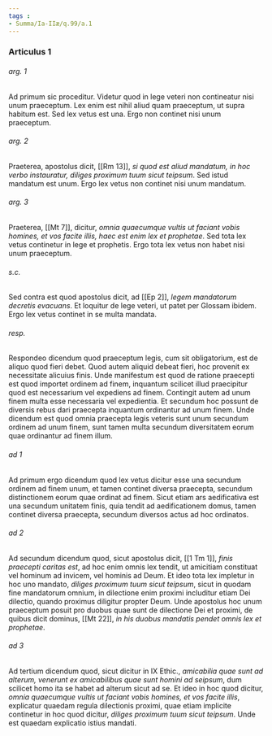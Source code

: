 ```yaml
---
tags : 
- Summa/Ia-IIæ/q.99/a.1
---
```


### Articulus 1

###### arg. 1
Ad primum sic proceditur. Videtur quod in lege veteri non contineatur nisi unum praeceptum. Lex enim est nihil aliud quam praeceptum, ut supra habitum est. Sed lex vetus est una. Ergo non continet nisi unum praeceptum.

###### arg. 2
Praeterea, apostolus dicit, [[Rm 13]], *si quod est aliud mandatum, in hoc verbo instauratur, diliges proximum tuum sicut teipsum*. Sed istud mandatum est unum. Ergo lex vetus non continet nisi unum mandatum.

###### arg. 3
Praeterea, [[Mt 7]], dicitur, *omnia quaecumque vultis ut faciant vobis homines, et vos facite illis, haec est enim lex et prophetae*. Sed tota lex vetus continetur in lege et prophetis. Ergo tota lex vetus non habet nisi unum praeceptum.

###### s.c.
Sed contra est quod apostolus dicit, ad [[Ep 2]], *legem mandatorum decretis evacuans*. Et loquitur de lege veteri, ut patet per Glossam ibidem. Ergo lex vetus continet in se multa mandata.

###### resp.
Respondeo dicendum quod praeceptum legis, cum sit obligatorium, est de aliquo quod fieri debet. Quod autem aliquid debeat fieri, hoc provenit ex necessitate alicuius finis. Unde manifestum est quod de ratione praecepti est quod importet ordinem ad finem, inquantum scilicet illud praecipitur quod est necessarium vel expediens ad finem. Contingit autem ad unum finem multa esse necessaria vel expedientia. Et secundum hoc possunt de diversis rebus dari praecepta inquantum ordinantur ad unum finem. Unde dicendum est quod omnia praecepta legis veteris sunt unum secundum ordinem ad unum finem, sunt tamen multa secundum diversitatem eorum quae ordinantur ad finem illum.

###### ad 1
Ad primum ergo dicendum quod lex vetus dicitur esse una secundum ordinem ad finem unum, et tamen continet diversa praecepta, secundum distinctionem eorum quae ordinat ad finem. Sicut etiam ars aedificativa est una secundum unitatem finis, quia tendit ad aedificationem domus, tamen continet diversa praecepta, secundum diversos actus ad hoc ordinatos.

###### ad 2
Ad secundum dicendum quod, sicut apostolus dicit, [[1 Tm 1]], *finis praecepti caritas est*, ad hoc enim omnis lex tendit, ut amicitiam constituat vel hominum ad invicem, vel hominis ad Deum. Et ideo tota lex impletur in hoc uno mandato, *diliges proximum tuum sicut teipsum*, sicut in quodam fine mandatorum omnium, in dilectione enim proximi includitur etiam Dei dilectio, quando proximus diligitur propter Deum. Unde apostolus hoc unum praeceptum posuit pro duobus quae sunt de dilectione Dei et proximi, de quibus dicit dominus, [[Mt 22]], *in his duobus mandatis pendet omnis lex et prophetae*.

###### ad 3
Ad tertium dicendum quod, sicut dicitur in IX Ethic., *amicabilia quae sunt ad alterum, venerunt ex amicabilibus quae sunt homini ad seipsum*, dum scilicet homo ita se habet ad alterum sicut ad se. Et ideo in hoc quod dicitur, *omnia quaecumque vultis ut faciant vobis homines, et vos facite illis*, explicatur quaedam regula dilectionis proximi, quae etiam implicite continetur in hoc quod dicitur, *diliges proximum tuum sicut teipsum*. Unde est quaedam explicatio istius mandati.

